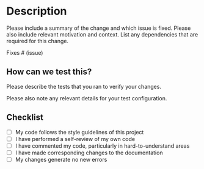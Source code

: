 # Description

Please include a summary of the change and which issue is fixed. Please also include relevant motivation and context. List any dependencies that are required for this change.

Fixes # (issue)

## How can we test this?

Please describe the tests that you ran to verify your changes.

Please also note any relevant details for your test configuration.

## Checklist

- [ ] My code follows the style guidelines of this project
- [ ] I have performed a self-review of my own code
- [ ] I have commented my code, particularly in hard-to-understand areas
- [ ] I have made corresponding changes to the documentation
- [ ] My changes generate no new errors